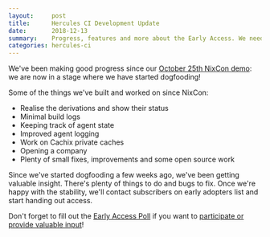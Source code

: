 ```yaml
---
layout:     post
title:      Hercules CI Development Update
date:       2018-12-13
summary:    Progress, features and more about the Early Access. We need your input!
categories: hercules-ci
---
```


We've been making good progress since our [October 25th NixCon demo](https://www.youtube.com/watch?v=py26iM26Qg4): we are now in a stage where we have started dogfooding!

Some of the things we've built and worked on since NixCon:

 - Realise the derivations and show their status
 - Minimal build logs
 - Keeping track of agent state
 - Improved agent logging
 - Work on Cachix private caches
 - Opening a company
 - Plenty of small fixes, improvements and some open source work

Since we've started dogfooding a few weeks ago, we've been getting valuable insight. There's plenty of things to do and bugs to fix. Once we're happy with the stability, we'll contact subscribers on early adopters list and start handing out access.

Don't forget to fill out the [Early Access Poll](https://docs.google.com/forms/d/e/1FAIpQLSdPHH7Y-Kj8YlZHfMVKoNqY1BeoEh2llToN58XsLibVrQwJmQ/viewform) if you want to [participate or provide valuable input](https://docs.google.com/forms/d/e/1FAIpQLSdPHH7Y-Kj8YlZHfMVKoNqY1BeoEh2llToN58XsLibVrQwJmQ/viewform)!
